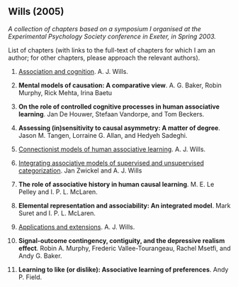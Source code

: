 ## Wills (2005)

_A collection of chapters based on a symposium I organised at the Experimental Psychology Society conference in Exeter, in Spring 2003._

List of chapters (with links to the full-text of chapters for which I am an author; for other chapters, please approach the relevant authors). 

1. [Association and cognition](2005willsch1.pdf). A. J. Wills.

2. **Mental models of causation: A comparative view**. A. G. Baker, Robin Murphy, Rick Mehta, Irina Baetu

3. **On the role of controlled cognitive processes in human associative learning**. Jan De Houwer, Stefaan Vandorpe, and Tom Beckers.

4. **Assessing (in)sensitivity to causal asymmetry: A matter of degree**. Jason M. Tangen, Lorraine G. Allan, and Hedyeh Sadeghi.

5. [Connectionist models of human associative learning](2005willsch5.pdf). A. J. Wills.

6. [Integrating associative models of supervised and unsupervised categorization](2005willsch6.pdf). Jan Zwickel and A. J. Wills

7. **The role of associative history in human causal learning**. M. E. Le Pelley and I. P. L. McLaren.

8. **Elemental representation and associability: An integrated model**. Mark Suret and I. P. L. McLaren.

9. [Applications and extensions](2005willsch9.pdf). A. J. Wills.

10. **Signal-outcome contingency, contiguity, and the depressive realism effect**. Robin A. Murphy, Frederic Vallee-Tourangeau, Rachel Msetfi, and Andy G. Baker.

11. **Learning to like (or dislike): Associative learning of preferences**. Andy P. Field.

